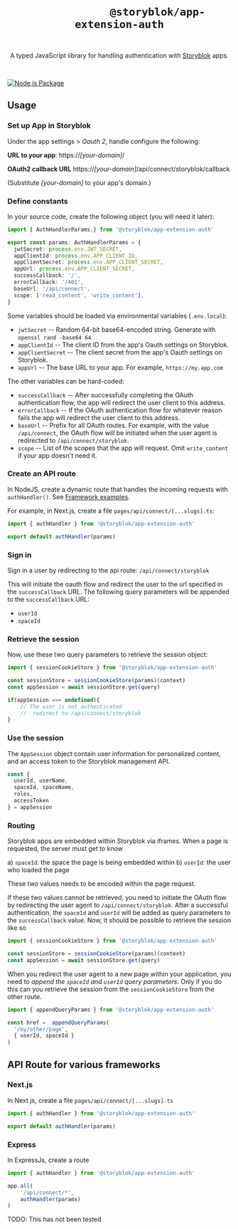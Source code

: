 <div style="text-align:center">
	<h1 style="text-align:center">
        <code>
            @storyblok/app-extension-auth
        </code>
    </h1>
  <p style="text-align:center">
    A typed JavaScript library for handling authentication with <a href="https://www.storyblok.com" target="_blank">Storyblok</a> apps.
  </p>
  <br />
</div>

[![Node.js Package](https://github.com/storyblok/app-extension-auth/actions/workflows/npm-publish.yml/badge.svg)](https://github.com/storyblok/app-extension-auth/actions/workflows/npm-publish.yml)

## Usage


### Set up App in Storyblok

Under the app settings > _Oauth 2_, handle configure the following:

**URL to your app**: 
https://_[your-domain]_/

**OAuth2 callback URL**
https://_[your-domain]_/api/connect/storyblok/callback

(Substitute _[your-domain]_ to your app's domain.)

### Define constants

In your source code, create the following object (you will need it later):

```typescript
import { AuthHandlerParams,} from '@storyblok/app-extension-auth'

export const params: AuthHandlerParams = {
  jwtSecret: process.env.JWT_SECRET,       
  appClientId: process.env.APP_CLIENT_ID,      
  appClientSecret: process.env.APP_CLIENT_SECRET,
  appUrl: process.env.APP_CLIENT_SECRET,  
  successCallback: '/',
  errorCallback: '/401',
  baseUrl: '/api/connect',  
  scope: ['read_content', 'write_content'], 
}
```

Some variables should be loaded via environmental variables (`.env.local`):

* `jwtSecret` -- Random 64-bit base64-encoded string. Generate with `openssl rand -base64 64`.
* `appClientId` -- The client ID from the app's Oauth settings on Storyblok.
* `appClientSecret` -- The client secret from the app's Oauth settings on Storyblok.
* `appUrl` -- The base URL to your app. For example, `https://my.app.com`

The other variables can be hard-coded:

* `successCallback` -- After successfully completing the OAuth authentication flow, the app will redirect the user client to this address.
* `errorCallback` -- If the OAuth authentication flow for whatever reason fails the app will redirect the user client to this address.
* `baseUrl` -- Prefix for all OAuth routes. For example, with the value `/api/connect`, the OAuth flow will be initiated when the user agent is redirected to `/api/connect/storyblok`.
* `scope` -- List of the scopes that the app will request. Omit `write_content` if your app doesn't need it.

### Create an API route

In NodeJS, create a dynamic route that handles the incoming requests with `authHandler()`. See [Framework examples](#framework-examples).

For example, in Next.js, create a file `pages/api/connect/[...slugs].ts`:

```typescript
import { authHandler } from '@storyblok/app-extension-auth'

export default authHandler(params)
```

### Sign in

Sign in a user by redirecting to the api route: `/api/connect/storyblok`

This will initiate the oauth flow and redirect the user to the url specified in the `successCallback` URL. The following query parameters will be appended to the `successCallback` URL:

* `userId`
* `spaceId`

### Retrieve the session

Now, use these two query parameters to retrieve the session object:

```typescript
import { sessionCookieStore } from '@storyblok/app-extension-auth'

const sessionStore = sessionCookieStore(params)(context)
const appSession = await sessionStore.get(query)

if(appSession === undefined){
    // The user is not authenticated
    //  redirect to /api/connect/storyblok
}
```

### Use the session

The `AppSession` object contain user information for personalized content, and an access token to the Storyblok management API.   

```typescript
const {
  userId, userName,
  spaceId, spaceName,
  roles,
  accessToken
} = appSession
```

### Routing

Storyblok apps are embedded within Storyblok via iframes. When a page is requested, the server must get to know

a) `spaceId`: the space the page is being embedded within
b) `userId`: the user who loaded the page

These two values needs to be encoded within the page request.

If these two values cannot be retrieved, you need to initiate the OAuth flow by redirecting the user agent to `/api/connect/storyblok`. After a successful authentication, the `spaceId` and `userId` will be added as query parameters to the `successCallback` value. Now, it should be possible to retrieve the session like so

```typescript
import { sessionCookieStore } from '@storyblok/app-extension-auth'

const sessionStore = sessionCookieStore(params)(context)
const appSession = await sessionStore.get(query)
```

When you redirect the user agent to a new page within your application, you need to _append the `spaceId` and `userId` query parameters_. Only if you do this can you retrieve the session from the `sessionCookieStore` from the other route.

```typescript
import { appendQueryParams } from '@storyblok/app-extension-auth'

const href =  appendQueryParams(
  '/my/other/page', 
  { userId, spaceId }
)
```

## API Route for various frameworks

### Next.js

In Next.js, create a file `pages/api/connect/[...slugs].ts`

```typescript
import { authHandler } from '@storyblok/app-extension-auth'

export default authHandler(params)
```

### Express

In ExpressJs, create a route 

```typescript
import { authHandler } from '@storyblok/app-extension-auth'

app.all(
    '/api/connect/*', 
    authHandler(params)
)
```

TODO: This has not been tested
